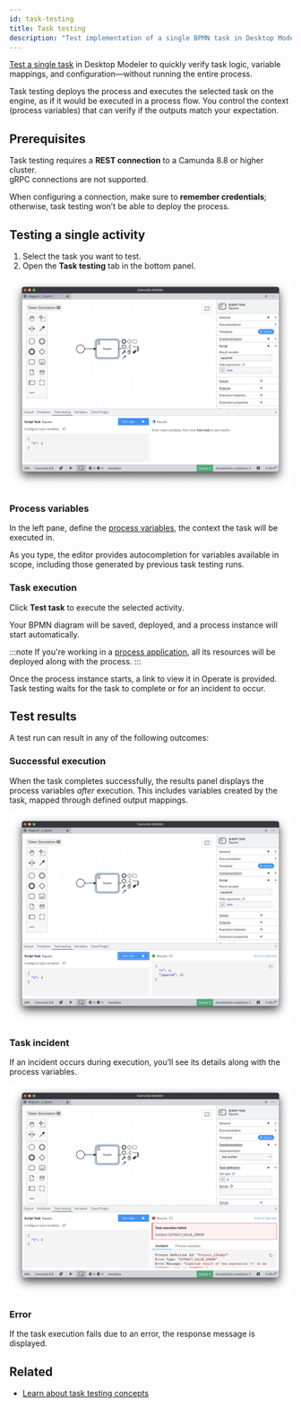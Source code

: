 ```yaml
---
id: task-testing
title: Task testing
description: "Test implementation of a single BPMN task in Desktop Modeler."
---
```


[Test a single task](../../concepts/task-testing.md) in Desktop Modeler to quickly verify task logic, variable mappings, and configuration—without running the entire process.

Task testing deploys the process and executes the selected task on the engine, as if it would be executed in a process flow. You control the context (process variables) that can verify if the outputs match your expectation.

## Prerequisites

Task testing requires a **REST connection** to a Camunda 8.8 or higher cluster.  
gRPC connections are not supported.

When configuring a connection, make sure to **remember credentials**; otherwise, task testing won’t be able to deploy the process.

## Testing a single activity

1. Select the task you want to test.
2. Open the **Task testing** tab in the bottom panel.

![Testing tab](./img/task-testing/testing-tab.png)

### Process variables

In the left pane, define the [process variables](../../concepts/variables.md), the context the task will be executed in.

As you type, the editor provides autocompletion for variables available in scope, including those generated by previous task testing runs.

### Task execution

Click **Test task** to execute the selected activity.

Your BPMN diagram will be saved, deployed, and a process instance will start automatically.

:::note
If you're working in a [process application](./process-applications.md), all its resources will be deployed along with the process.
:::

Once the process instance starts, a link to view it in Operate is provided.  
Task testing waits for the task to complete or for an incident to occur.

## Test results

A test run can result in any of the following outcomes:

### Successful execution

When the task completes successfully, the results panel displays the process variables _after_ execution. This includes variables created by the task, mapped through defined output mappings.

![Testing success](./img/task-testing/testing-success.png)

### Task incident

If an incident occurs during execution, you’ll see its details along with the process variables.

![Testing incident](./img/task-testing/testing-incident.png)

### Error

If the task execution fails due to an error, the response message is displayed.

## Related

- [Learn about task testing concepts](../../concepts/task-testing.md)

